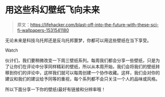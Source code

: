# 用这些科幻壁纸飞向未来

> 原文：<https://lifehacker.com/blast-off-into-the-future-with-these-sci-fi-wallpapers-1531541180>

无论未来是科技乌托邦还是反乌托邦噩梦，你都可以用这些壁纸在当下享受。

Watch

伙计们，我们要稍微改变一下周三壁纸系列。每周我们都会分享一些壁纸，只是为了让你们在评论中分享同样精彩的壁纸，所以从本周开始，我们会将我们的壁纸转移到你们的评论中，这样我们就可以每周创建一个协作收藏。这样，我们会对你的建议和我们的建议给予同等的重视，每个系列都不会只关注一个人的品味或风格。

所以下面分享一下你的壁纸(最好有链接和分辨率哦！